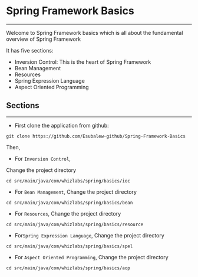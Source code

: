 
# Spring Framework Basics

---

Welcome to Spring Framework basics which is all about the fundamental overview of Spring Framework

It has five sections:

- Inversion Control: This is the heart of Spring Framework
- Bean Management
- Resources
- Spring Expression Language
- Aspect Oriented Programming

## Sections

---

- First clone the application from github:

```
git clone https://github.com/Esubalew-github/Spring-Framework-Basics
```

Then, 
- For `Inversion Control`,

Change the project directory

```
cd src/main/java/com/whizlabs/spring/basics/ioc
```

- For `Bean Management`,
  Change the project directory

```
cd src/main/java/com/whizlabs/spring/basics/bean
```

- For `Resources`,
  Change the project directory

```
cd src/main/java/com/whizlabs/spring/basics/resource
```


- For`Spring Expression Language`,
  Change the project directory

```
cd src/main/java/com/whizlabs/spring/basics/spel
```

- For `Aspect Oriented Programming`,
  Change the project directory

```
cd src/main/java/com/whizlabs/spring/basics/aop
```


